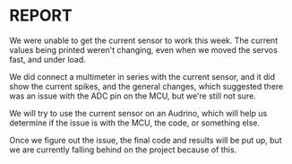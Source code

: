 # REPORT
We were unable to get the current sensor to work this week. The current values being printed weren't changing, even when we moved the servos fast, and under load.

We did connect a multimeter in series with the current sensor, and it did show the current spikes, and the general changes, which suggested there was an issue with the ADC pin on the MCU, but we're still not sure.

We will try to use the current sensor on an Audrino, which will help us determine if the issue is with the MCU, the code, or something else.

Once we figure out the issue, the final code and results will be put up, but we are currently falling behind on the project because of this.

